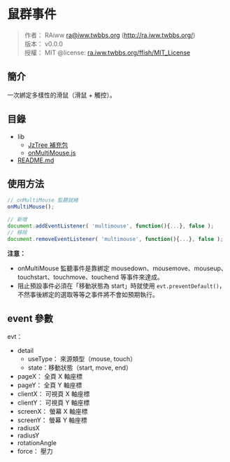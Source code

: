 鼠群事件
=======


> 作者： RAiww <ra@iww.twbbs.org> (http://ra.iww.twbbs.org/)<br />
> 版本： v0.0.0<br />
> 授權： MIT @license: [ra.iww.twbbs.org/ffish/MIT_License](http://ra.iww.twbbs.org/ffish/MIT_License)



## 簡介


一次綁定多樣性的滑鼠（滑鼠 + 觸控）。



## 目錄


  * lib
    * [JzTree 補充包](lib/jzTree_additional.js)
    * [onMultiMouse.js](lib/onMultiMouse.js)
  * [README.md](README.md)



## 使用方法


```js
// onMultiMouse 監聽就緒
onMultiMouse();

// 新增
document.addEventListener( 'multimouse', function(){...}, false );
// 移除
document.removeEventListener( 'multimouse', function(){...}, false );
```


**注意：**
  - onMultiMouse 監聽事件是靠綁定 mousedown、mousemove、mouseup、touchstart、touchmove、touchend 等事件來達成。
  - 阻止預設事件必須在「移動狀態為 start」時就使用 ``` evt.preventDefault() ```，不然事後綁定的選取等等之事件將不會如預期執行。



## event 參數


evt：

  - detail
    - useType： 來源類型（mouse, touch）
    - state：移動狀態（start, move, end）
  - pageX： 全頁 X 軸座標
  - pageY： 全頁 Y 軸座標
  - clientX： 可視頁 X 軸座標
  - clientY： 可視頁 Y 軸座標
  - screenX： 螢幕 X 軸座標
  - screenY： 螢幕 Y 軸座標
  - radiusX
  - radiusY
  - rotationAngle
  - force： 壓力

